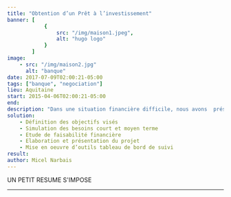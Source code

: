 ```yaml
---
title: "Obtention d’un Prêt à l’investissement"
banner: [
            {
                src: "/img/maison1.jpeg",
                alt: "hugo logo"
            }
        ]
image:
    - src: "/img/maison2.jpg"
      alt: "banque"  
date: 2017-07-09T02:00:21-05:00
tags: ["banque", "negociation"]
lieu: Aquitaine
start: 2015-04-06T02:00:21-05:00
end:
description: "Dans une situation financière difficile, nous avons  présenté et négocié un prêt d’accompagnement au développement de cette TPE production de l’Artisanat."
solution: 
    - Définition des objectifs visés
    - Simulation des besoins court et moyen terme
    - Etude de faisabilité financière
    - Elaboration et présentation du projet
    - Mise en oeuvre d’outils tableau de bord de suivi
result: 
author: Micel Narbais
---
```


UN PETIT RESUME S'IMPOSE





---